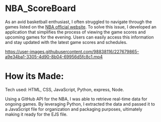 # NBA_ScoreBoard

As an avid basketball enthusiast, I often struggled to navigate through the games listed on the [NBA official website](https://www.nba.com). To solve this issue, 
I developed an application that simplifies the process of viewing the game scores and upcoming games for the evening. 
Users can easily access this information and stay updated with the latest game scores and schedules.


https://user-images.githubusercontent.com/98838116/227679865-a9e34ba1-3305-4d90-8b04-69956d5fc8c1.mp4

# How its Made:
Tech used: HTML, CSS, JavaScript, Python, express, Node.

Using a GitHub API for the NBA, I was able to retrieve real-time data for ongoing games. By leveraging Python, I extracted the data and passed it to a JavaScript file for organization and packaging purposes, ultimately making it ready for the EJS file.
